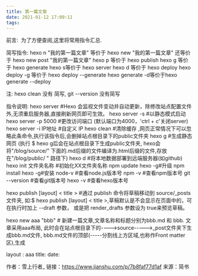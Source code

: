 ```yaml
---
title: 第一篇文章
date: 2021-01-12 17:09:11
tags:
---
```

前言:
​ 为了方便查阅,这里将常用指令汇总.

简写指令:
hexo n "我的第一篇文章" 等价于 hexo new "我的第一篇文章" 还等价于 hexo new post "我的第一篇文章"
hexo p 等价于 hexo publish
hexo g 等价于 hexo generate
hexo s等价于 hexo server
hexo d 等价于 hexo deploy
hexo deploy -g 等价于 hexo deploy --generate
hexo generate -d等价于hexo generate --deploy

注: hexo clean 没有 简写, git --version 没有简写

指令说明:
hexo server #Hexo 会监视文件变动并自动更新，除修改站点配置文件外,无须重启服务器,直接刷新网页即可生效。
hexo server -s #以静态模式启动
hexo server -p 5000 #更改访问端口 (默认端口为4000，'ctrl + c'关闭server)
hexo server -i IP地址 #自定义 IP
hexo clean #清除缓存 ,网页正常情况下可以忽略此条命令,执行该指令后,会删掉站点根目录下的public文件夹
hexo g #生成静态网页 (执行 $ hexo g后会在站点根目录下生成public文件夹, hexo会将"/blog/source/" 下面的.md后缀的文件编译为.html后缀的文件,存放在"/blog/public/ " 路径下)
hexo d #将本地数据部署到远端服务器(如github)
hexo init 文件夹名称 #初始化XX文件夹名称
npm update hexo -g#升级
npm install hexo -g#安装
node-v #查看node.js版本号
npm -v #查看npm版本号
git --version #查看git版本号
hexo -v #查看hexo版本号

hexo publish [layout] < title > #通过 publish 命令将草稿移动到 source/_posts 文件夹,
如:$ hexo publish [layout] < title >,草稿默认是不会显示在页面中的，可在执行时加上 --draft 参数，
或是把 render_drafts 参数设为 true来预览草稿。

hexo new aaa "bbb" # 新建一篇文章,文章名称和标题分别为bbb.md 和 bbb.
文章采用aaa布局, 此时会在站点根目录下的---->source----->_post文件夹下生成bbb.md文件, bbb.md文件的顶部(-----分割线上方区域,也称作Front matter区),生成

layout : aaa
title:
date:

作者：雪上行者_
链接：https://www.jianshu.com/p/7b8faf77d1af
来源：简书
